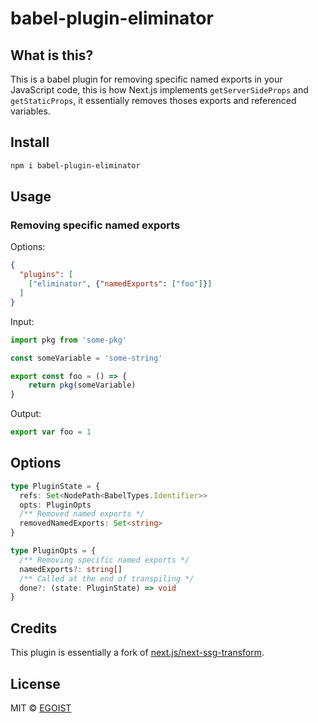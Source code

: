 # babel-plugin-eliminator

## What is this?

This is a babel plugin for removing specific named exports in your JavaScript code, this is how Next.js implements `getServerSideProps` and `getStaticProps`, it essentially removes thoses exports and referenced variables.

## Install

```bash
npm i babel-plugin-eliminator
```

## Usage

### Removing specific named exports

Options:

```json
{
  "plugins": [
    ["eliminator", {"namedExports": ["foo"]}]
  ]
}
```

Input:

```ts
import pkg from 'some-pkg'

const someVariable = 'some-string'

export const foo = () => {
    return pkg(someVariable)
}
```

Output:

```ts
export var foo = 1
```

## Options

```ts
type PluginState = {
  refs: Set<NodePath<BabelTypes.Identifier>>
  opts: PluginOpts
  /** Removed named exports */
  removedNamedExports: Set<string>
}

type PluginOpts = {
  /** Removing specific named exports */
  namedExports?: string[]
  /** Called at the end of transpiling */
  done?: (state: PluginState) => void
}
```

## Credits

This plugin is essentially a fork of [next.js/next-ssg-transform](https://github.com/vercel/next.js/blob/574fe0b582d5cc1b13663121fd47a3d82deaaa17/packages/next/build/babel/plugins/next-ssg-transform.ts).

## License

MIT &copy; [EGOIST](https://github.com/sponsors/egoist)